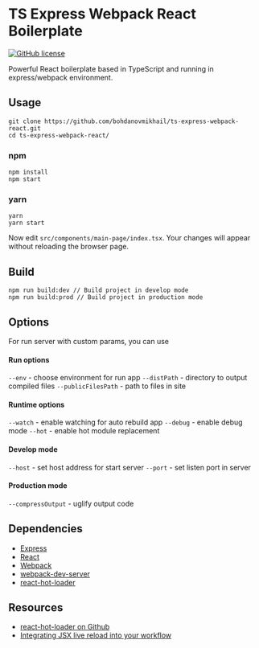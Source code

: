 TS Express Webpack React Boilerplate
====================================
[![GitHub license](https://img.shields.io/badge/license-MIT-blue.svg)](https://github.com/bohdanovmikhail/ts-express-webpack-react/blob/master/LICENSE)

Powerful React boilerplate based in TypeScript and running in express/webpack environment.

## Usage

```console
git clone https://github.com/bohdanovmikhail/ts-express-webpack-react.git
cd ts-express-webpack-react/
```

### npm
```console
npm install
npm start
```

### yarn
```console
yarn
yarn start
```

Now edit `src/components/main-page/index.tsx`.
Your changes will appear without reloading the browser page.

## Build
```console
npm run build:dev // Build project in develop mode
npm run build:prod // Build project in production mode
```

## Options
For run server with custom params, you can use 

#### Run options
`--env` - choose environment for run app
`--distPath` - directory to output compiled files
`--publicFilesPath` - path to files in site

#### Runtime options
`--watch` - enable watching for auto rebuild app
`--debug` - enable debug mode
`--hot` - enable hot module replacement

#### Develop mode
`--host` - set host address for start server
`--port` - set listen port in server

#### Production mode
`--compressOutput` - uglify output code


## Dependencies
* [Express](http://expressjs.com)
* [React](https://reactjs.org)
* [Webpack](https://webpack.js.org)
* [webpack-dev-server](https://github.com/webpack/webpack-dev-server)
* [react-hot-loader](https://github.com/gaearon/react-hot-loader)

## Resources

* [react-hot-loader on Github](https://github.com/gaearon/react-hot-loader)
* [Integrating JSX live reload into your workflow](http://gaearon.github.io/react-hot-loader/getstarted/)
